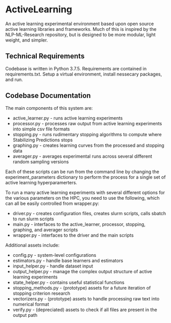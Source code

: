 # ActiveLearning

An active learning experimental environment based upon open source active learning libraries and frameworks. Much of this is inspired by the NLP-ML-Research repository, but is designed to be more modular, light weight, and simpler.

## Technical Requirements

Codebase is written in Python 3.7.5. Requirements are contained in requirements.txt. Setup a virtual environment, install nessecary packages, and run.

## Codebase Documentation

The main components of this system are:
- active_learner.py - runs active learning experiments
- processor.py - processes raw output from active learning experiments into simple csv file formats
- stopping.py - runs rudimentary stopping algorithms to compute where Stabilizing Predictions stops
- graphing.py - creates learning curves from the processed and stopping data
- averager.py - averages experimental runs across several different random sampling versions

Each of these scripts can be run from the command line by changing the experiment_parameters dictionary to perform the process for a single set of active learning hyperparamerters. 

To run a many active learning experiments with several different options for the various parameters on the HPC, you need to use the following, which can all be easily controlled from wrapper.py:
- driver.py - creates configuration files, creates slurm scripts, calls sbatch to run slurm scripts
- main.py - interfaces to the active_learner, processor, stopping, graphing, and averager scripts
- wrapper.py - interfaces to the driver and the main scripts

Additional assets include:
- config.py - system-level configurations
- estimators.py - handle base learners and estimators
- input_helper.py - handle dataset input
- output_helper.py - manage the complex output structure of active learning experiments
- state_helper.py - contains useful statistical functions
- stopping_methods.py - (prototype) assets for a future iteration of stopping criterion research
- vectorizers.py - (prototype) assets to handle processing raw text into numerical format
- verify.py - (depreciated) assets to check if all files are present in the output path
